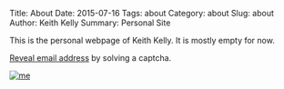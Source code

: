 Title: About
Date: 2015-07-16
Tags: about
Category: about
Slug: about
Author: Keith Kelly
Summary: Personal Site

This is the personal webpage of Keith Kelly. It is mostly empty for now.

<a href="http://www.google.com/recaptcha/mailhide/d?k=01ecAECCw0UTFSy4JfUdnC-A==&amp;c=UPc85iO7uAP0E5GmxHM5sPfA47Wt3Olp_kArZrKoOoI=" onclick="window.open('http://www.google.com/recaptcha/mailhide/d?k\x3d01ecAECCw0UTFSy4JfUdnC-A\x3d\x3d\x26c\x3dUPc85iO7uAP0E5GmxHM5sPfA47Wt3Olp_kArZrKoOoI\x3d', '', 'toolbar=0,scrollbars=0,location=0,statusbar=0,menubar=0,resizable=0,width=500,height=300'); return false;" title="Reveal this e-mail address">Reveal email address</a> by solving a captcha.

[![me](/thumbs/keith2.jpg)](/images/keith2.jpg)

